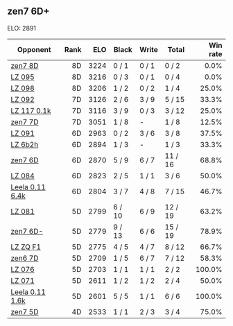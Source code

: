 ## zen7 6D+ ##

ELO: 2891

Opponent | Rank | ELO | Black | Write | Total | Win rate
---------|-----:|----:|-------|-------|-------|-------:
[zen7 8D](zen7%208D.md) | 8D | 3224 | 0 / 1 | 0 / 1 | 0 / 2 | 0.0%
[LZ 095](LZ%20095.md) | 8D | 3216 | 0 / 3 | 0 / 1 | 0 / 4 | 0.0%
[LZ 098](LZ%20098.md) | 8D | 3206 | 1 / 2 | 0 / 2 | 1 / 4 | 25.0%
[LZ 092](LZ%20092.md) | 7D | 3126 | 2 / 6 | 3 / 9 | 5 / 15 | 33.3%
[LZ 117 0.1k](LZ%20117%200.1k.md) | 7D | 3116 | 3 / 9 | 0 / 3 | 3 / 12 | 25.0%
[zen7 7D](zen7%207D.md) | 7D | 3051 | 1 / 8 | - | 1 / 8 | 12.5%
[LZ 091](LZ%20091.md) | 6D | 2963 | 0 / 2 | 3 / 6 | 3 / 8 | 37.5%
[LZ 6b2h](LZ%206b2h.md) | 6D | 2894 | 1 / 3 | - | 1 / 3 | 33.3%
[zen7 6D](zen7%206D.md) | 6D | 2870 | 5 / 9 | 6 / 7 | 11 / 16 | 68.8%
[LZ 084](LZ%20084.md) | 6D | 2823 | 2 / 5 | 1 / 1 | 3 / 6 | 50.0%
[Leela 0.11 6.4k](Leela%200.11%206.4k.md) | 6D | 2804 | 3 / 7 | 4 / 8 | 7 / 15 | 46.7%
[LZ 081](LZ%20081.md) | 5D | 2799 | 6 / 10 | 6 / 9 | 12 / 19 | 63.2%
[zen7 6D-](zen7%206D-.md) | 5D | 2779 | 9 / 13 | 6 / 6 | 15 / 19 | 78.9%
[LZ ZQ F1](LZ%20ZQ%20F1.md) | 5D | 2775 | 4 / 5 | 4 / 7 | 8 / 12 | 66.7%
[zen6 7D](zen6%207D.md) | 5D | 2709 | 1 / 5 | 6 / 7 | 7 / 12 | 58.3%
[LZ 076](LZ%20076.md) | 5D | 2703 | 1 / 1 | 1 / 1 | 2 / 2 | 100.0%
[LZ 071](LZ%20071.md) | 5D | 2611 | 1 / 2 | 1 / 2 | 2 / 4 | 50.0%
[Leela 0.11 1.6k](Leela%200.11%201.6k.md) | 5D | 2601 | 5 / 5 | 1 / 1 | 6 / 6 | 100.0%
[zen7 5D](zen7%205D.md) | 4D | 2533 | 1 / 1 | 2 / 3 | 3 / 4 | 75.0%
